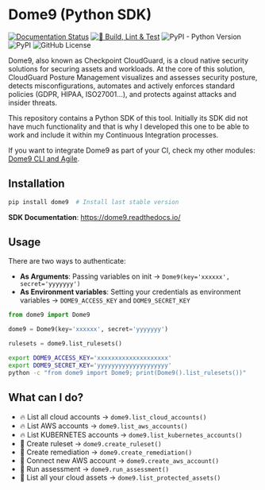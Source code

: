 # Dome9 (Python SDK)

[![Documentation Status](https://readthedocs.org/projects/dome9/badge/?version=latest&style=flat-square)](http://dome9.readthedocs.io/?badge=latest)
[![🧪 Build, Lint & Test](https://github.com/davidmoremad/dome9/actions/workflows/main.yaml/badge.svg)](https://github.com/davidmoremad/dome9/actions/workflows/main.yaml)
![PyPI - Python Version](https://img.shields.io/pypi/pyversions/dome9?label=python%20version&style=flat-square)
![PyPI](https://img.shields.io/pypi/v/dome9?label=pypi%20package&style=flat-square&color=blueviolet)
![GitHub License](https://img.shields.io/github/license/davidmoremad/dome9?style=flat-square&color=blue)


Dome9, also known as Checkpoint CloudGuard, is a cloud native security solutions for securing
assets and workloads. At the core of this solution, CloudGuard Posture Management visualizes and
assesses security posture, detects misconfigurations, automates and actively enforces standard
policies (GDPR, HIPAA, ISO27001...), and protects against attacks and insider threats. 

This repository contains a Python SDK of this tool. Initially its SDK did not have much functionality
and that is why I developed this one to be able to work and include it within my Continuous Integration processes.

If you want to integrate Dome9 as part of your CI, check my other modules: [Dome9 CLI and Agile](https://github.com/Telefonica/dome9-cli).

## Installation

```bash
pip install dome9  # Install last stable version
```

**SDK Documentation**: https://dome9.readthedocs.io/

## Usage

There are two ways to authenticate:
* **As Arguments**: Passing variables on init -> `Dome9(key='xxxxxx', secret='yyyyyyy')`
* **As Environment variables**: Setting your credentials as environment variables -> `DOME9_ACCESS_KEY` and `DOME9_SECRET_KEY`


```python
from dome9 import Dome9

dome9 = Dome9(key='xxxxxx', secret='yyyyyyy')

rulesets = dome9.list_rulesets()
```

```bash
export DOME9_ACCESS_KEY='xxxxxxxxxxxxxxxxxxxx'
export DOME9_SECRET_KEY='yyyyyyyyyyyyyyyyyyyy'
python -c "from dome9 import Dome9; print(Dome9().list_rulesets())"
```


## What can I do?

* 🔥 List all cloud accounts -> `dome9.list_cloud_accounts()`
* 🔥 List AWS accounts -> `dome9.list_aws_accounts()`
* 🔥 List KUBERNETES accounts -> `dome9.list_kubernetes_accounts()`
* 🍺 Create ruleset -> `dome9.create_ruleset()`
* 🍺 Create remediation -> `dome9.create_remediation()`
* 🚀 Connect new AWS account -> `dome9.create_aws_account()`
* 🚀 Run assessment -> `dome9.run_assessment()`
* 💖 List all your cloud assets -> `dome9.list_protected_assets()`

